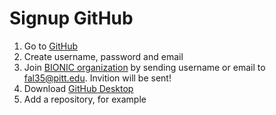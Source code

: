 # Signup GitHub

1. Go to [GitHub](https://github.com/)
2. Create username, password and email
3. Join [BIONIC organization](https://github.com/BIONIC-Lab) by sending username or email to fal35@pitt.edu. Invition will be sent!
4. Download [GitHub Desktop](https://desktop.github.com/)
5. Add a repository, for example
